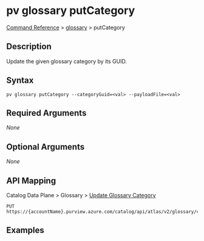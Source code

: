 # pv glossary putCategory
[Command Reference](../../../README.md#command-reference) > [glossary](./main.md) > putCategory

## Description
Update the given glossary category by its GUID.

## Syntax
```
pv glossary putCategory --categoryGuid=<val> --payloadFile=<val>
```

## Required Arguments
*None*

## Optional Arguments
*None*

## API Mapping
Catalog Data Plane > Glossary > [Update Glossary Category](https://docs.microsoft.com/en-us/rest/api/purview/catalogdataplane/glossary/update-glossary-category)
```
PUT https://{accountName}.purview.azure.com/catalog/api/atlas/v2/glossary/category/{categoryGuid}
```

## Examples
```powershell

```